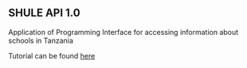 ## SHULE API 1.0
Application of Programming Interface for accessing information about schools in Tanzania

Tutorial can be found [here](https://www.codeforbongo.org)
